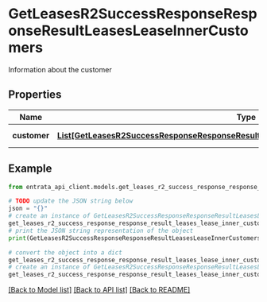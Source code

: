 # GetLeasesR2SuccessResponseResponseResultLeasesLeaseInnerCustomers

Information about the customer

## Properties

Name | Type | Description | Notes
------------ | ------------- | ------------- | -------------
**customer** | [**List[GetLeasesR2SuccessResponseResponseResultLeasesLeaseInnerCustomersCustomerInner]**](GetLeasesR2SuccessResponseResponseResultLeasesLeaseInnerCustomersCustomerInner.md) | List of customers | 

## Example

```python
from entrata_api_client.models.get_leases_r2_success_response_response_result_leases_lease_inner_customers import GetLeasesR2SuccessResponseResponseResultLeasesLeaseInnerCustomers

# TODO update the JSON string below
json = "{}"
# create an instance of GetLeasesR2SuccessResponseResponseResultLeasesLeaseInnerCustomers from a JSON string
get_leases_r2_success_response_response_result_leases_lease_inner_customers_instance = GetLeasesR2SuccessResponseResponseResultLeasesLeaseInnerCustomers.from_json(json)
# print the JSON string representation of the object
print(GetLeasesR2SuccessResponseResponseResultLeasesLeaseInnerCustomers.to_json())

# convert the object into a dict
get_leases_r2_success_response_response_result_leases_lease_inner_customers_dict = get_leases_r2_success_response_response_result_leases_lease_inner_customers_instance.to_dict()
# create an instance of GetLeasesR2SuccessResponseResponseResultLeasesLeaseInnerCustomers from a dict
get_leases_r2_success_response_response_result_leases_lease_inner_customers_from_dict = GetLeasesR2SuccessResponseResponseResultLeasesLeaseInnerCustomers.from_dict(get_leases_r2_success_response_response_result_leases_lease_inner_customers_dict)
```
[[Back to Model list]](../README.md#documentation-for-models) [[Back to API list]](../README.md#documentation-for-api-endpoints) [[Back to README]](../README.md)


